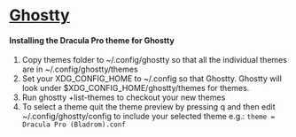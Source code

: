 # [Ghostty](https://ghostty.org/)

#### Installing the Dracula Pro theme for Ghostty

1. Copy themes folder to ~/.config/ghostty so that all the individual themes
   are in ~/.config/ghostty/themes
2. Set your XDG_CONFIG_HOME to ~/.config so that Ghostty. Ghostty will look
   under $XDG_CONFIG_HOME/ghostty/themes for themes.
3. Run ghostty +list-themes to checkout your new themes
4. To select a theme quit the theme preview by pressing q and then edit
   ~/.config/ghostty/config to include your selected theme e.g.:
   `theme = Dracula Pro (Bladrom).conf`
